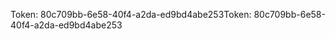 <span data-ttu-id="7da7c-101">Token: 80c709bb-6e58-40f4-a2da-ed9bd4abe253</span><span class="sxs-lookup"><span data-stu-id="7da7c-101">Token: 80c709bb-6e58-40f4-a2da-ed9bd4abe253</span></span>